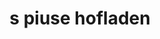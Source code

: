 ---
title: "s piuse hofladen"
url: /ottenhoefen-im-schwarzwald/s-piuse-hofladen/
shop: Spirituosen
---